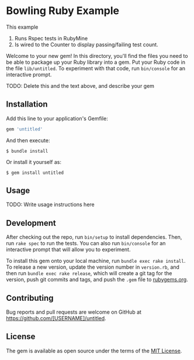 # Bowling Ruby Example

This example

1. Runs Rspec tests in RubyMine
1. Is wired to the Counter to display passing/failing test count.


Welcome to your new gem! In this directory, you'll find the files you need to be able to package up your Ruby library into a gem. Put your Ruby code in the file `lib/untitled`. To experiment with that code, run `bin/console` for an interactive prompt.

TODO: Delete this and the text above, and describe your gem

## Installation

Add this line to your application's Gemfile:

```ruby
gem 'untitled'
```

And then execute:

    $ bundle install

Or install it yourself as:

    $ gem install untitled

## Usage

TODO: Write usage instructions here

## Development

After checking out the repo, run `bin/setup` to install dependencies. Then, run `rake spec` to run the tests. You can also run `bin/console` for an interactive prompt that will allow you to experiment.

To install this gem onto your local machine, run `bundle exec rake install`. To release a new version, update the version number in `version.rb`, and then run `bundle exec rake release`, which will create a git tag for the version, push git commits and tags, and push the `.gem` file to [rubygems.org](https://rubygems.org).

## Contributing

Bug reports and pull requests are welcome on GitHub at https://github.com/[USERNAME]/untitled.


## License

The gem is available as open source under the terms of the [MIT License](https://opensource.org/licenses/MIT).
